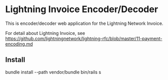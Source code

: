 # Lightning Invoice Encoder/Decoder

This is encoder/decoder web application for the Lightning Network Invoice.

For detail about Lightning Invoice, see https://github.com/lightningnetwork/lightning-rfc/blob/master/11-payment-encoding.md

## Install

bundle install --path vendor/bundle
bin/rails s
